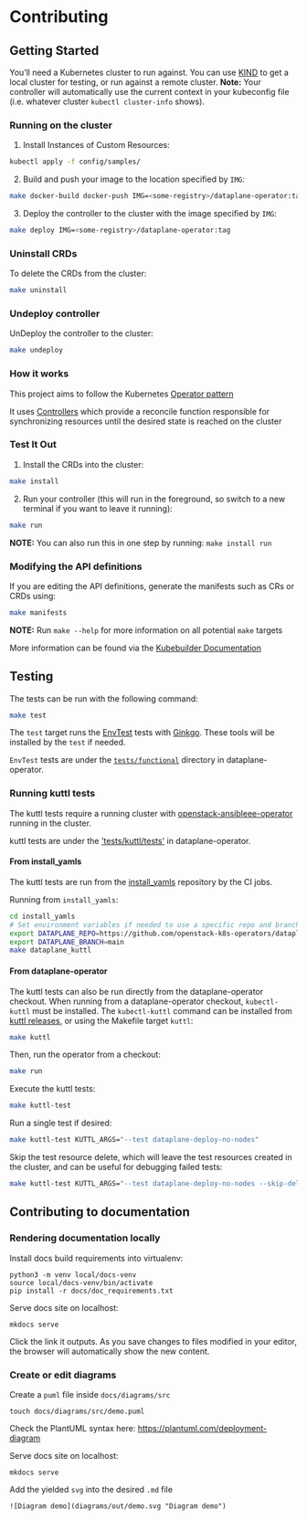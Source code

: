 # Contributing

## Getting Started

You’ll need a Kubernetes cluster to run against. You can use
[KIND](https://sigs.k8s.io/kind) to get a local cluster for testing, or run
against a remote cluster.  **Note:** Your controller will automatically use the
current context in your kubeconfig file (i.e. whatever cluster `kubectl
cluster-info` shows).

### Running on the cluster
1. Install Instances of Custom Resources:

```sh
kubectl apply -f config/samples/
```

2. Build and push your image to the location specified by `IMG`:

```sh
make docker-build docker-push IMG=<some-registry>/dataplane-operator:tag
```

3. Deploy the controller to the cluster with the image specified by `IMG`:

```sh
make deploy IMG=<some-registry>/dataplane-operator:tag
```

### Uninstall CRDs
To delete the CRDs from the cluster:

```sh
make uninstall
```

### Undeploy controller
UnDeploy the controller to the cluster:

```sh
make undeploy
```

### How it works
This project aims to follow the Kubernetes [Operator pattern](https://kubernetes.io/docs/concepts/extend-kubernetes/operator/)

It uses [Controllers](https://kubernetes.io/docs/concepts/architecture/controller/)
which provide a reconcile function responsible for synchronizing resources
until the desired state is reached on the cluster

### Test It Out
1. Install the CRDs into the cluster:

```sh
make install
```

2. Run your controller (this will run in the foreground, so switch to a new terminal if you want to leave it running):

```sh
make run
```

**NOTE:** You can also run this in one step by running: `make install run`

### Modifying the API definitions
If you are editing the API definitions, generate the manifests such as CRs or CRDs using:

```sh
make manifests
```

**NOTE:** Run `make --help` for more information on all potential `make` targets

More information can be found via the [Kubebuilder Documentation](https://book.kubebuilder.io/introduction.html)


## Testing

The tests can be run with the following command:
```bash
make test
```

The `test` target runs the
[EnvTest](https://book.kubebuilder.io/reference/envtest.html) tests with
[Ginkgo](https://onsi.github.io/ginkgo/). These tools will be installed by the
`test` if needed.

`EnvTest` tests are under the
[`tests/functional`](https://github.com/openstack-k8s-operators/dataplane-operator/tree/main/tests/functional)
directory in dataplane-operator.

### Running kuttl tests

The kuttl tests require a running cluster with
[openstack-ansibleee-operator](https://github.com/openstack-k8s-operators/openstack-ansibleee-operator)
running in the cluster.

kuttl tests are under the
['tests/kuttl/tests'](https://github.com/openstack-k8s-operators/dataplane-operator/tree/main/tests/kuttl/tests)
in dataplane-operator.

#### From install_yamls

The kuttl tests are run from the
[install_yamls](https://github.com/openstack-k8s-operators/install_yamls)
repository by the CI jobs.

Running from `install_yamls`:

```sh
cd install_yamls
# Set environment variables if needed to use a specific repo and branch of dataplane-operator
export DATAPLANE_REPO=https://github.com/openstack-k8s-operators/dataplane-operator.git
export DATAPLANE_BRANCH=main
make dataplane_kuttl
```

#### From dataplane-operator

The kuttl tests can also be run directly from the dataplane-operator checkout.
When running from a dataplane-operator checkout, `kubectl-kuttl` must be
installed. The `kubectl-kuttl` command can be installed from
[kuttl releases](https://github.com/kudobuilder/kuttl/releases), or using the
Makefile target `kuttl`:

```sh
make kuttl
```

Then, run the operator from a checkout:

```sh
make run
```

Execute the kuttl tests:

```sh
make kuttl-test
```

Run a single test if desired:

```sh
make kuttl-test KUTTL_ARGS="--test dataplane-deploy-no-nodes"
```

Skip the test resource delete, which will leave the test resources created in the
cluster, and can be useful for debugging failed tests:

```sh
make kuttl-test KUTTL_ARGS="--test dataplane-deploy-no-nodes --skip-delete"
```

## Contributing to documentation

### Rendering documentation locally

Install docs build requirements into virtualenv:

```
python3 -m venv local/docs-venv
source local/docs-venv/bin/activate
pip install -r docs/doc_requirements.txt
```

Serve docs site on localhost:

```
mkdocs serve
```

Click the link it outputs. As you save changes to files modified in your editor,
the browser will automatically show the new content.

### Create or edit diagrams

Create a `puml` file inside `docs/diagrams/src`

```
touch docs/diagrams/src/demo.puml
```

Check the PlantUML syntax here: <https://plantuml.com/deployment-diagram>

Serve docs site on localhost:

```
mkdocs serve
```

Add the yielded `svg` into the desired `.md` file
```
![Diagram demo](diagrams/out/demo.svg "Diagram demo")
```
